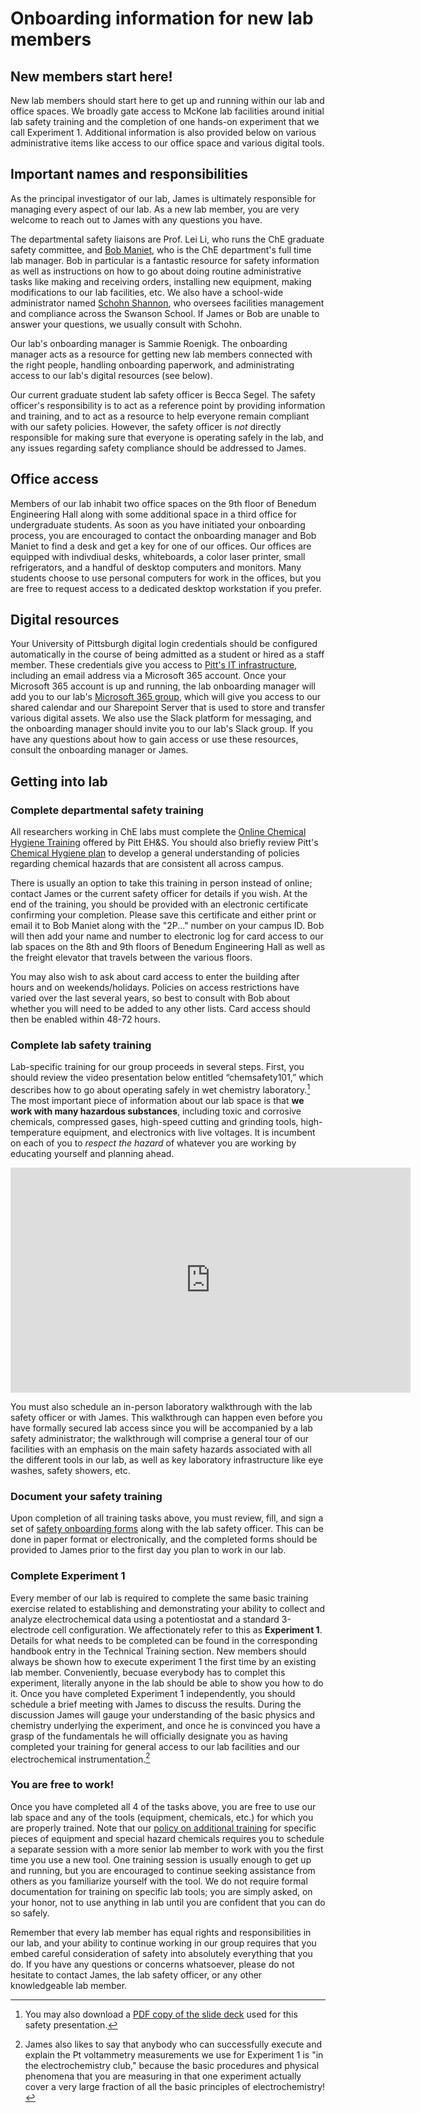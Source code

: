 # Onboarding information for new lab members

## New members start here!

New lab members should start here to get up and running within our lab and office spaces.
We broadly gate access to McKone lab facilities around initial lab safety training and the completion of one hands-on experiment that we call Experiment 1.
Additional information is also provided below on various administrative items like access to our office space and various digital tools.

## Important names and responsibilities

As the principal investigator of our lab, James is ultimately responsible for managing every aspect of our lab.
As a new lab member, you are very welcome to reach out to James with any questions you have. 

The departmental safety liaisons are Prof. Lei Li, who runs the ChE graduate safety committee, and [Bob Maniet](https://engineering.pitt.edu/people/staff/robert-maniet/), who is the ChE department's full time lab manager. Bob in particular is a fantastic resource for safety information as well as instructions on how to go about doing routine administrative tasks like making and receiving orders, installing new equipment, making modifications to our lab facilities, etc. 
We also have a school-wide administrator named [Schohn Shannon](https://engineering.pitt.edu/people/staff/schohn-shannon/), who oversees facilities management and compliance across the Swanson School. 
If James or Bob are unable to answer your questions, we usually consult with Schohn.

Our lab's onboarding manager is Sammie Roenigk.
The onboarding manager acts as a resource for getting new lab members connected with the right people, handling onboarding paperwork, and administrating access to our lab's digital resources (see below).

Our current graduate student lab safety officer is Becca Segel. 
The safety officer's responsibility is to act as a reference point by providing information and training, and to act as a resource to help everyone remain compliant with our safety policies. 
However, the safety officer is *not* directly responsible for making sure that everyone is operating safely in the lab, and any issues regarding safety compliance should be addressed to James.

## Office access

Members of our lab inhabit two office spaces on the 9th floor of Benedum Engineering Hall along with some additional space in a third office for undergraduate students.
As soon as you have initiated your onboarding process, you are encouraged to contact the onboarding manager and Bob Maniet to find a desk and get a key for one of our offices.
Our offices are equipped with indivdiual desks, whiteboards, a color laser printer, small refrigerators, and a handful of desktop computers and monitors.
Many students choose to use personal computers for work in the offices, but you are free to request access to a dedicated desktop workstation if you prefer.

## Digital resources

Your University of Pittsburgh digital login credentials should be configured automatically in the course of being admitted as a student or hired as a staff member.
These credentials give you access to [Pitt's IT infrastructure](https://www.technology.pitt.edu/), including an email address via a Microsoft 365 account.
Once your Microsoft 365 account is up and running, the lab onboarding manager will add you to our lab's [Microsoft 365 group](https://support.microsoft.com/en-us/office/learn-about-microsoft-365-groups-b565caa1-5c40-40ef-9915-60fdb2d97fa2), which will give you access to our shared calendar and our Sharepoint Server that is used to store and transfer various digital assets.
We also use the Slack platform for messaging, and the onboarding manager should invite you to our lab's Slack group.
If you have any questions about how to gain access or use these resources, consult the onboarding manager or James.

## Getting into lab

### Complete departmental safety training

All researchers working in ChE labs must complete the [Online Chemical Hygiene Training](https://pitt.co1.qualtrics.com/jfe/form/SV_6MuNLxJssf1zD7L) offered by Pitt EH&S. You should also briefly review Pitt's [Chemical Hygiene plan](https://www.ehs.pitt.edu/sites/default/files/docs/04-001ChemHygienePlan.pdf) to develop a general understanding of policies regarding chemical hazards that are consistent all across campus.
 
There is usually an option to take this training in person instead of online; contact James or the current safety officer for details if you wish. At the end of the training, you should be provided with an electronic certificate confirming your completion. Please save this certificate and either print or email it to Bob Maniet along with the "2P..." number on your campus ID. Bob will then add your name and number to electronic log for card access to our lab spaces on the 8th and 9th floors of Benedum Engineering Hall as well as the freight elevator that travels between the various floors. 

You may also wish to ask about card access to enter the building after hours and on weekends/holidays. Policies on access restrictions have varied over the last several years, so best to consult with Bob about whether you will need to be added to any other lists. Card access should then be enabled within 48-72 hours.

### Complete lab safety training

Lab-specific training for our group proceeds in several steps. 
First, you should review the video presentation below entitled “chemsafety101,” which describes how to go about operating safely in wet chemistry laboratory.[^1] 
The most important piece of information about our lab space is that **we work with many hazardous substances**, including toxic and corrosive chemicals, compressed gases, high-speed cutting and grinding tools, high-temperature equipment, and electronics with live voltages. 
It is incumbent on each of you to *respect the hazard* of whatever you are working by educating yourself and planning ahead.

<p align="center"><iframe src="https://pitt.sharepoint.com/sites/mckonelab2/_layouts/15/embed.aspx?UniqueId=6f1734e4-164b-45b9-bca3-b25652e72166&embed=%7B%22ust%22%3Atrue%2C%22hv%22%3A%22CopyEmbedCode%22%7D&referrer=OneUpFileViewer&referrerScenario=EmbedDialog.Create" width="640" height="360" frameborder="0" scrolling="no" allowfullscreen title="chemsafety101.mp4"></iframe></p>

[^1]: You may also download a [PDF copy of the slide deck](https://pitt.sharepoint.com/:b:/s/mckonelab2/EbUwyGJFxXNBtARKiXZe7C8BsYXD1Wk4GE1vVa6AZuEnpA?e=9CEa5O) used for this safety presentation.

You must also schedule an in-person laboratory walkthrough with the lab safety officer or with James. 
This walkthrough can happen even before you have formally secured lab access since you will be accompanied by a lab safety administrator; the walkthrough will comprise a general tour of our facilities with an emphasis on the main safety hazards associated with all the different tools in our lab, as well as key laboratory infrastructure like eye washes, safety showers, etc.

### Document your safety training

Upon completion of all training tasks above, you must review, fill, and sign a set of [safety onboarding forms](https://pitt.sharepoint.com/:b:/s/mckonelab2/Ed83o8htuC1GlNi4xwqc104B8Hq28F6rqmopdNTd0CCJ2g?e=PX7s8o) along with the lab safety officer. 
This can be done in paper format or electronically, and the completed forms should be provided to James prior to the first day you plan to work in our lab.

### Complete Experiment 1

Every member of our lab is required to complete the same basic training exercise related to establishing and demonstrating your ability to collect and analyze electrochemical data using a potentiostat and a standard 3-electrode cell configuration.
We affectionately refer to this as **Experiment 1**.
Details for what needs to be completed can be found in the corresponding handbook entry in the Technical Training section.
New members should always be shown how to execute experiment 1 the first time by an existing lab member.
Conveniently, becuase everybody has to complet this experiment, literally anyone in the lab should be able to show you how to do it.
Once you have completed Experiment 1 independently, you should schedule a brief meeting with James to discuss the results. 
During the discussion James will gauge your understanding of the basic physics and chemistry underlying the experiment, and once he is convinced you have a grasp of the fundamentals he will officially designate you as having completed your training for general access to our lab facilities and our electrochemical instrumentation.[^2]

[^2]: James also likes to say that anybody who can successfully execute and explain the Pt voltammetry measurements we use for Experiment 1 is "in the electrochemistry club," because the basic procedures and physical phenomena that you are measuring in that one experiment actually cover a very large fraction of all the basic principles of electrochemistry!

### You are free to work!

Once you have completed all 4 of the tasks above, you are free to use our lab space and any of the tools (equipment, chemicals, etc.) for which you are properly trained. 
Note that our [policy on additional training](../safety/#safety-training-and-access-to-lab-resources) for specific pieces of equipment and special hazard chemicals requires you to schedule a separate session with a more senior lab member to work with you the first time you use a new tool. 
One training session is usually enough to get up and running, but you are encouraged to continue seeking assistance from others as you familiarize yourself with the tool. 
We do not require formal documentation for training on specific lab tools; you are simply asked, on your honor, not to use anything in lab until you are confident that you can do so safely.

Remember that every lab member has equal rights and responsibilities in our lab, and your ability to continue working in our group requires that you embed careful consideration of safety into absolutely everything that you do. If you have any questions or concerns whatsoever, please do not hesitate to contact James, the lab safety officer, or any other knowledgeable lab member.

